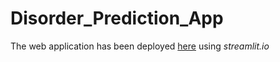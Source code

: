 # Disorder_Prediction_App

The web application has been deployed [here](https://sleepdisorderpredictionapp-c9bz3wggwq9jkata4qfvez.streamlit.app/) using *streamlit.io*
